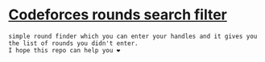# [Codeforces rounds search filter](https://shorturl.at/kosT5)
    simple round finder which you can enter your handles and it gives you the list of rounds you didn't enter. 
    I hope this repo can help you ❤️
